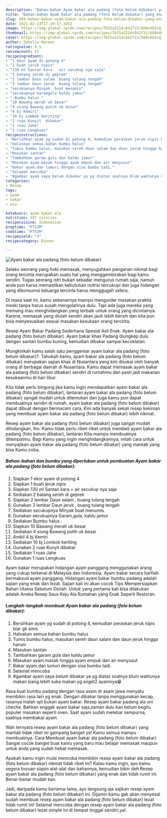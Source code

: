 ```yaml
---
description: "Bahan-bahan Ayam bakar ala padang (foto belum dibakar) yang enak dan Mudah Dibuat"
title: "Bahan-bahan Ayam bakar ala padang (foto belum dibakar) yang enak dan Mudah Dibuat"
slug: 669-bahan-bahan-ayam-bakar-ala-padang-foto-belum-dibakar-yang-enak-dan-mudah-dibuat
date: 2021-02-23T17:19:17.345Z
image: https://img-global.cpcdn.com/recipes/7b31a321dc842f15/680x482cq70/ayam-bakar-ala-padang-foto-belum-dibakar-foto-resep-utama.jpg
thumbnail: https://img-global.cpcdn.com/recipes/7b31a321dc842f15/680x482cq70/ayam-bakar-ala-padang-foto-belum-dibakar-foto-resep-utama.jpg
cover: https://img-global.cpcdn.com/recipes/7b31a321dc842f15/680x482cq70/ayam-bakar-ala-padang-foto-belum-dibakar-foto-resep-utama.jpg
author: Ophelia Harmon
ratingvalue: 4.5
reviewcount: 13
recipeingredient:
- "1 ekor ayam di potong 4"
- "1 buah jeruk nipis"
- "130 ml Santan kara   air secukup nya saja"
- "2 batang sereh di geprek"
- "2 lembar Daun salam  buang tulang tengah"
- "3 lembar Daun jeruk  buang tulang tengah"
- "secukupnya Minyak  buat menumis"
- "secukupnya Garamgula kaldu jamur"
- " Bumbu halus "
- "10 Bawang merah uk besar"
- "4 siung Bawang putih uk besar"
- "4 bj Kemiri"
- "10 bj Lombok keriting"
- "2 ruas Kunyit  dibakar"
- "1 ruas Jahe"
- "1 ruas Lengkuas"
recipeinstructions:
- "Bersihkan ayam yg sudah di potong 4, kemudian peraskan jeruk nipis biar gk amis"
- "Haluskan semua bahan bumbu halus"
- "Tumis bumbu halus, masukan sereh daun salam dan daun jeruk hingga harum"
- "Masukan santan"
- "Tambahkan garam.gula dan kaldu jamur"
- "Masukan ayam.masak hingga ayam empuk dan air menyusut"
- "Bakar ayam.dan lumuri dengan sisa bumbu tadi."
- "Selamat mencoba"
- "#gambar ayam saya belum dibakar ya yg diatas soalnya blum waktunya makan siang.lebih suka makan yg anget2 ayamnya😁"
categories:
- Resep
tags:
- ayam
- bakar
- ala

katakunci: ayam bakar ala 
nutrition: 297 calories
recipecuisine: Indonesian
preptime: "PT22M"
cooktime: "PT53M"
recipeyield: "3"
recipecategory: Dinner

---
```



![Ayam bakar ala padang (foto belum dibakar)](https://img-global.cpcdn.com/recipes/7b31a321dc842f15/680x482cq70/ayam-bakar-ala-padang-foto-belum-dibakar-foto-resep-utama.jpg)

Selaku seorang yang hobi memasak, menyuguhkan panganan nikmat bagi orang tercinta merupakan suatu hal yang menggembirakan bagi kamu sendiri. Tugas seorang istri bukan sekadar mengurus rumah saja, namun anda pun harus memastikan kebutuhan nutrisi tercukupi dan juga hidangan yang dikonsumsi keluarga tercinta harus menggugah selera.

Di masa  saat ini, kamu sebenarnya mampu mengorder masakan praktis meski tanpa harus susah mengolahnya dulu. Tapi ada juga mereka yang memang mau menghidangkan yang terbaik untuk orang yang dicintainya. Karena, memasak yang diolah sendiri akan jauh lebih bersih dan kita pun bisa menyesuaikan sesuai masakan kesukaan orang tercinta. 

Resep Ayam Bakar Padang Sederhana Spesial Asli Enak. Ayam bakar ala padang (foto belum dibakar). Ayam bakar khas Padang diungkep dulu dengan santan bumbu kuning, kemudian dibakar sampai kecoklatan.

Mungkinkah kamu salah satu penggemar ayam bakar ala padang (foto belum dibakar)?. Tahukah kamu, ayam bakar ala padang (foto belum dibakar) merupakan sajian khas di Nusantara yang kini disukai oleh banyak orang di berbagai daerah di Nusantara. Kamu dapat memasak ayam bakar ala padang (foto belum dibakar) sendiri di rumahmu dan pasti jadi makanan kesukaanmu di hari libur.

Kita tidak perlu bingung jika kamu ingin mendapatkan ayam bakar ala padang (foto belum dibakar), lantaran ayam bakar ala padang (foto belum dibakar) sangat mudah untuk ditemukan dan juga kamu pun dapat membuatnya sendiri di rumah. ayam bakar ala padang (foto belum dibakar) dapat dibuat dengan bermacam cara. Kini ada banyak sekali resep kekinian yang membuat ayam bakar ala padang (foto belum dibakar) lebih nikmat.

Resep ayam bakar ala padang (foto belum dibakar) juga sangat mudah dihidangkan, lho. Kamu tidak perlu ribet-ribet untuk membeli ayam bakar ala padang (foto belum dibakar), lantaran Kita mampu membuatnya ditempatmu. Bagi Kamu yang ingin menghidangkannya, inilah cara untuk menyajikan ayam bakar ala padang (foto belum dibakar) yang mantab yang bisa Kamu coba.

<!--inarticleads1-->

##### Bahan-bahan dan bumbu yang diperlukan untuk pembuatan Ayam bakar ala padang (foto belum dibakar):

1. Siapkan 1 ekor ayam di potong 4
1. Siapkan 1 buah jeruk nipis
1. Siapkan 130 ml Santan kara  + air secukup nya saja
1. Sediakan 2 batang sereh di geprek
1. Siapkan 2 lembar Daun salam , buang tulang tengah
1. Gunakan 3 lembar Daun jeruk , buang tulang tengah
1. Sediakan secukupnya Minyak  buat menumis
1. Gunakan secukupnya Garam,gula, kaldu jamur
1. Sediakan  Bumbu halus :
1. Siapkan 10 Bawang merah uk besar
1. Sediakan 4 siung Bawang putih uk besar
1. Ambil 4 bj Kemiri
1. Sediakan 10 bj Lombok keriting
1. Gunakan 2 ruas Kunyit  dibakar
1. Sediakan 1 ruas Jahe
1. Gunakan 1 ruas Lengkuas


Ayam bakar merupakan hidangan ayam panggang menggunakan arang yang cukup terkenal di Malaysia dan Indonesia. Ayam bakar secara harfiah bermaksud ayam panggang. Hidangan ayam bakar bumbu padang adalah sajian yang enak dan lezat. Sajian kali ini akan cocok Tips Mempersiapkan Bahan Utama Sebelum Diolah: Untuk yang pertama kali bisa dilakukan adalah Aneka Resep Saus Keju Ala Rumahan yang Enak Seperti Restoran. 

<!--inarticleads2-->

##### Langkah-langkah membuat Ayam bakar ala padang (foto belum dibakar):

1. Bersihkan ayam yg sudah di potong 4, kemudian peraskan jeruk nipis biar gk amis
1. Haluskan semua bahan bumbu halus
1. Tumis bumbu halus, masukan sereh daun salam dan daun jeruk hingga harum
1. Masukan santan
1. Tambahkan garam.gula dan kaldu jamur
1. Masukan ayam.masak hingga ayam empuk dan air menyusut
1. Bakar ayam.dan lumuri dengan sisa bumbu tadi.
1. Selamat mencoba
1. #gambar ayam saya belum dibakar ya yg diatas soalnya blum waktunya makan siang.lebih suka makan yg anget2 ayamnya😁


Rasa kuat bumbu padang dengan rasa asam dr asam jawa menyatu membikin rasa lain yg enak. Dengan dibakar tanpa menggunakan kecap, rasanya malah spt bukan ayam bakar. Resep ayam bakar padang ala uni cheche. Bahkan enggak ayam bakar saja,zaman dulu kan belum begitu populer masakan seperti oven. Saat ayam sudah melebar sempurna, saatnya membakar ayam. 

Wah ternyata resep ayam bakar ala padang (foto belum dibakar) yang mantab tidak ribet ini gampang banget ya! Kamu semua mampu membuatnya. Cara Membuat ayam bakar ala padang (foto belum dibakar) Sangat cocok banget buat kamu yang baru mau belajar memasak maupun untuk anda yang sudah hebat memasak.

Apakah kamu ingin mulai mencoba membikin resep ayam bakar ala padang (foto belum dibakar) nikmat tidak ribet ini? Kalau kamu ingin, ayo kamu segera buruan siapin alat-alat dan bahannya, kemudian bikin deh Resep ayam bakar ala padang (foto belum dibakar) yang enak dan tidak rumit ini. Benar-benar mudah kan. 

Jadi, daripada kamu berlama-lama, ayo langsung aja sajikan resep ayam bakar ala padang (foto belum dibakar) ini. Dijamin kamu gak akan menyesal sudah membuat resep ayam bakar ala padang (foto belum dibakar) lezat tidak rumit ini! Selamat mencoba dengan resep ayam bakar ala padang (foto belum dibakar) lezat simple ini di tempat tinggal sendiri,ya!.

